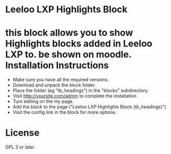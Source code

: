 # Leeloo LXP Highlights Block
this block allows you to show Highlights blocks added in Leeloo LXP to. be shown on moodle.
Installation Instructions
=========================

* Make sure you have all the required versions.
* Download and unpack the block folder.
* Place the folder (eg "tb_headings") in the "blocks" subdirectory.
* Visit http://yoursite.com/admin to complete the installation
* Turn editing on the my page.
* Add the block to the page ("Leeloo LXP Highlights Block (tb_headings)")
* Visit the config link in the block for more options.

License
=====================

GPL 3 or later